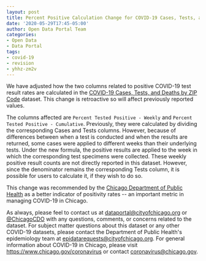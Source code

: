 ```yaml
---
layout: post
title: Percent Positive Calculation Change for COVID-19 Cases, Tests, and Deaths by ZIP Code
date: '2020-05-29T17:45-05:00'
author: Open Data Portal Team
categories:
- Open Data
- Data Portal
tags:
- covid-19
- revision
- yhhz-zm2v
---
```

We have adjusted how the two columns related to positive COVID-19 test result rates are calculated in the [COVID-19 Cases, Tests, and Deaths by ZIP Code](https://data.cityofchicago.org/d/yhhz-zm2v) dataset. This change is retroactive so will affect previously reported values.

The columns affected are `Percent Tested Positive - Weekly` and `Percent Tested Positive - Cumulative`. Previously, they were calculated by dividing the corresponding Cases and Tests columns. However, because of differences between when a test is conducted and when the results are returned, some cases were applied to different weeks than their underlying tests. Under the new formula, the positive results are applied to the week in which the corresponding test specimens were collected. These weekly positive result counts are not directly reported in this dataset. However, since the denominator remains the corresponding Tests column, it is possible for users to calculate it, if they wish to do so.

This change was recommended by the [Chicago Department of Public Health](https://www.chicago.gov/cdph) as a better indicator of positivity rates -- an important metric in managing COVID-19 in Chicago.

As always, please feel to contact us at [dataportal@cityofchicago.org](mailto:dataportal@cityofchicago.org) or [@ChicagoCDO](https://twitter.com/ChicagoCDO) with any questions, comments, or concerns related to the dataset. For subject matter questions about this dataset or any other COVID-19 datasets, please contact the Department of Public Health's epidemiology team at [epidatarequests@cityofchicago.org](mailto:epidatarequests@cityofchicago.org). For general information about COVID-19 in Chicago, please visit https://www.chicago.gov/coronavirus or contact [coronavirus@chicago.gov](mailto:coronavirus@chicago.gov).
